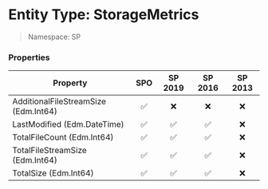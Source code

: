 # Entity Type: StorageMetrics

> Namespace: SP

### Properties

Property | SPO | SP 2019 | SP 2016 | SP 2013
----------|:---:|:-------:|:-------:|:-------:
AdditionalFileStreamSize (Edm.Int64) | ✅ | ❌ | ❌ | ❌
LastModified (Edm.DateTime) | ✅ | ✅ | ✅ | ❌
TotalFileCount (Edm.Int64) | ✅ | ✅ | ✅ | ❌
TotalFileStreamSize (Edm.Int64) | ✅ | ✅ | ✅ | ❌
TotalSize (Edm.Int64) | ✅ | ✅ | ✅ | ❌